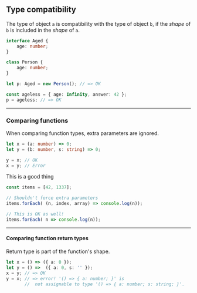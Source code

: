 ## Type compatibility

The type of object `a` is compatibility with the type of object `b`, if the *shape* of `b` is included in the *shape* of `a`.

```typescript
interface Aged {
    age: number;
}

class Person {
    age: number;
}

let p: Aged = new Person(); // => OK

const ageless = { age: Infinity, answer: 42 };
p = ageless; // => OK
```

---

### Comparing functions

When comparing function types, extra parameters are ignored.

```typescript
let x = (a: number) => 0;
let y = (b: number, s: string) => 0;

y = x; // OK
x = y; // Error
```

This is a good thing

<!-- .element class="fragment" data-fragment-index="0" -->

```typescript
const items = [42, 1337];

// Shouldn't force extra parameters
items.forEach( (n, index, array) => console.log(n));

// This is OK as well!
items.forEach( n => console.log(n));
```

<!-- .element class="fragment" data-fragment-index="0" -->

---

#### Comparing function return types

Return type is part of the function's shape.

```typescript
let x = () => ({ a: 0 });
let y = () =>  ({ a: 0, s: '' });
x = y; // => OK
y = x; // => error! '() => { a: number; }' is
       //  not assignable to type '() => { a: number; s: string; }'.
```
